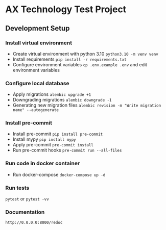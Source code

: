 # AX Technology Test Project

## Development Setup

### Install virtual environment

- Create virtual environment with python 3.10
```python3.10 -m venv venv```
- Install requirements
```pip install -r requirements.txt```
- Configure environment variables
```cp .env.example .env``` and edit environment variables

### Configure local database

- Apply migrations
```alembic upgrade +1```
- Downgrading migrations
```alembic downgrade -1```
- Generating new migration files
```alembic revision -m "Write migration name" --autogenerate```

### Install pre-commit

- Install pre-commit ```pip install pre-commit```
- Install mypy ```pip install mypy```
- Apply pre-commit ```pre-commit install```
- Run pre-commit hooks ```pre-commit run --all-files```

### Run code in docker container

- Run docker-compose ```docker-compose up -d```

### Run tests

```pytest``` or ```pytest -vv```

### Documentation

```http://0.0.0.0:8000/redoc```